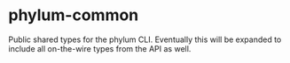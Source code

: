 # phylum-common

Public shared types for the phylum CLI. Eventually this will be expanded to include all on-the-wire types from the API as well. 
